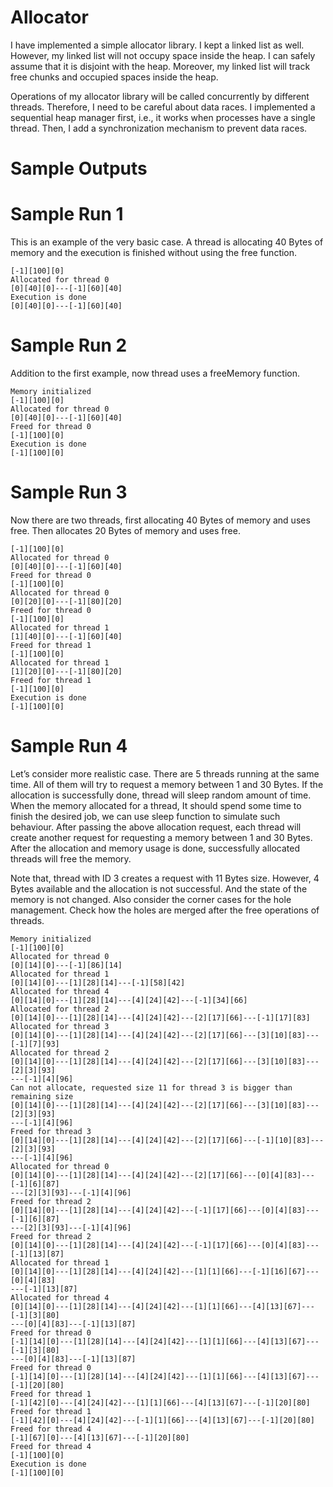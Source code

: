 # Allocator #


I have implemented a simple allocator library. I kept a linked list as well. However, my linked list will not occupy space inside the heap. I can safely assume that it is disjoint with the heap. Moreover, my linked list will track free chunks and occupied spaces inside the heap. 

Operations of my allocator library will be called concurrently by different threads. Therefore, I need to be careful about data races. I implemented a sequential heap manager first, i.e., it works when processes have a single thread. Then, I add a synchronization mechanism to prevent data races. 

# Sample Outputs #

   # Sample Run 1 #

  This is an example of the very basic case. A thread is allocating 40 Bytes of memory and the execution is finished without using the free function. 

    [-1][100][0]
    Allocated for thread 0
    [0][40][0]---[-1][60][40]
    Execution is done
    [0][40][0]---[-1][60][40]
     
   # Sample Run 2 #
  Addition to the first example, now thread uses a freeMemory function. 

    Memory initialized
    [-1][100][0]
    Allocated for thread 0
    [0][40][0]---[-1][60][40]
    Freed for thread 0
    [-1][100][0]
    Execution is done
    [-1][100][0]
    
   # Sample Run 3 #

  Now there are two threads, first allocating 40 Bytes of memory and uses free. Then allocates 20 Bytes of memory and uses free. 

    [-1][100][0]
    Allocated for thread 0
    [0][40][0]---[-1][60][40]
    Freed for thread 0
    [-1][100][0]
    Allocated for thread 0
    [0][20][0]---[-1][80][20]
    Freed for thread 0
    [-1][100][0]
    Allocated for thread 1
    [1][40][0]---[-1][60][40]
    Freed for thread 1
    [-1][100][0]
    Allocated for thread 1
    [1][20][0]---[-1][80][20]
    Freed for thread 1
    [-1][100][0]
    Execution is done
    [-1][100][0]


  # Sample Run 4 #
Let’s consider more realistic case. There are 5 threads running at the same time. All of them will try to request a memory between 1 and 30 Bytes. If the   allocation is successfully done, thread will sleep random amount of time. When the memory allocated for a thread, It should spend some time to finish the desired job, we can use sleep function to simulate such behaviour. After passing the above allocation request, each thread will create another request for requesting a memory between 1 and 30 Bytes. After the allocation and memory usage is done, successfully allocated threads will free the memory. 

Note that, thread with ID 3 creates a request with 11 Bytes size. However, 4 Bytes available and the allocation is not successful. And the state of the memory is not changed. Also consider the corner cases for the hole management. Check how the holes are merged after the free operations of threads. 


    Memory initialized
    [-1][100][0]
    Allocated for thread 0
    [0][14][0]---[-1][86][14]
    Allocated for thread 1
    [0][14][0]---[1][28][14]---[-1][58][42]
    Allocated for thread 4
    [0][14][0]---[1][28][14]---[4][24][42]---[-1][34][66]
    Allocated for thread 2
    [0][14][0]---[1][28][14]---[4][24][42]---[2][17][66]---[-1][17][83]
    Allocated for thread 3
    [0][14][0]---[1][28][14]---[4][24][42]---[2][17][66]---[3][10][83]---[-1][7][93]
    Allocated for thread 2
    [0][14][0]---[1][28][14]---[4][24][42]---[2][17][66]---[3][10][83]---[2][3][93]
    ---[-1][4][96]
    Can not allocate, requested size 11 for thread 3 is bigger than remaining size
    [0][14][0]---[1][28][14]---[4][24][42]---[2][17][66]---[3][10][83]---[2][3][93]
    ---[-1][4][96]
    Freed for thread 3
    [0][14][0]---[1][28][14]---[4][24][42]---[2][17][66]---[-1][10][83]---[2][3][93]
    ---[-1][4][96]
    Allocated for thread 0
    [0][14][0]---[1][28][14]---[4][24][42]---[2][17][66]---[0][4][83]---[-1][6][87]
    ---[2][3][93]---[-1][4][96]
    Freed for thread 2
    [0][14][0]---[1][28][14]---[4][24][42]---[-1][17][66]---[0][4][83]---[-1][6][87]
    ---[2][3][93]---[-1][4][96]
    Freed for thread 2
    [0][14][0]---[1][28][14]---[4][24][42]---[-1][17][66]---[0][4][83]---[-1][13][87]
    Allocated for thread 1
    [0][14][0]---[1][28][14]---[4][24][42]---[1][1][66]---[-1][16][67]---[0][4][83]
    ---[-1][13][87]
    Allocated for thread 4
    [0][14][0]---[1][28][14]---[4][24][42]---[1][1][66]---[4][13][67]---[-1][3][80]
    ---[0][4][83]---[-1][13][87]
    Freed for thread 0
    [-1][14][0]---[1][28][14]---[4][24][42]---[1][1][66]---[4][13][67]---[-1][3][80]
    ---[0][4][83]---[-1][13][87]
    Freed for thread 0
    [-1][14][0]---[1][28][14]---[4][24][42]---[1][1][66]---[4][13][67]---[-1][20][80]
    Freed for thread 1
    [-1][42][0]---[4][24][42]---[1][1][66]---[4][13][67]---[-1][20][80]
    Freed for thread 1
    [-1][42][0]---[4][24][42]---[-1][1][66]---[4][13][67]---[-1][20][80]
    Freed for thread 4
    [-1][67][0]---[4][13][67]---[-1][20][80]
    Freed for thread 4
    [-1][100][0]
    Execution is done
    [-1][100][0]





